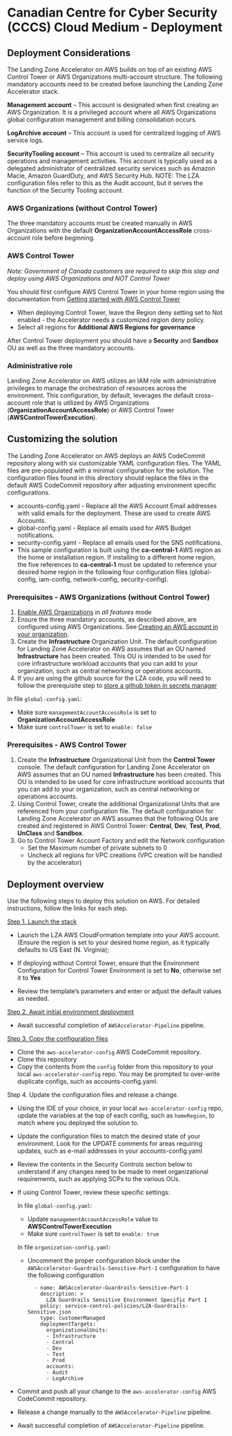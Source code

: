 # Canadian Centre for Cyber Security (CCCS) Cloud Medium - Deployment

## Deployment Considerations

The Landing Zone Accelerator on AWS builds on top of an existing AWS Control Tower or AWS Organizations multi-account structure. The following mandatory accounts need to be created before launching the Landing Zone Accelerator stack.

**Management account** – This account is designated when first creating an AWS Organization. It is a privileged account where all AWS Organizations global configuration management and billing consolidation occurs.

**LogArchive account** – This account is used for centralized logging of AWS service logs.

**SecurityTooling account** – This account is used to centralize all security operations and management activities. This account is typically used as a delegated administrator of centralized security services such as Amazon Macie, Amazon GuardDuty, and AWS Security Hub. NOTE: The LZA configuration files refer to this as the Audit account, but it serves the function of the Security Tooling account.

### AWS Organizations (without Control Tower)
The three mandatory accounts must be created manually in AWS Organizations with the default **OrganizationAccountAccessRole** cross-account role before beginning.

### AWS Control Tower
_Note: Government of Canada customers are required to skip this step and deploy using AWS Organizations and NOT Control Tower_

You should first configure AWS Control Tower in your home region using the documentation from [Getting started with AWS Control Tower](https://docs.aws.amazon.com/controltower/latest/userguide/getting-started-with-control-tower.html)
- When deploying Control Tower, leave the Region deny setting set to Not enabled - the Accelerator needs a customized region deny policy.
- Select all regions for **Additional AWS Regions for governance**

After Control Tower deployment you should have a **Security** and **Sandbox** OU as well as the three mandatory accounts.

### Administrative role

Landing Zone Accelerator on AWS utilizes an IAM role with administrative privileges to manage the orchestration of resources across the environment. This configuration, by default, leverages the default cross-account role that is utilized by AWS Organizations (**OrganizationAccountAccessRole**) or AWS Control Tower (**AWSControlTowerExecution**).

## Customizing the solution

The Landing Zone Accelerator on AWS deploys an AWS CodeCommit repository along with six customizable YAML configuration files. The YAML files are pre-populated with a minimal configuration for the solution. The configuration files found in this directory should replace the files in the default AWS CodeCommit repository after adjusting environment specific configurations.

- accounts-config.yaml - Replace all the AWS Account Email addresses with valid emails for the deployment. These are used to create AWS Accounts.
- global-config.yaml - Replace all emails used for AWS Budget notifications.
- security-config.yaml - Replace all emails used for the SNS notifications.
- This sample configuration is built using the **ca-central-1** AWS region as the home or installation region. If installing to a different home region, the five references to **ca-central-1** must be updated to reference your desired home region in the following four configuration files (global-config, iam-config, network-config, security-config).

### Prerequisites - AWS Organizations (without Control Tower)

1. [Enable AWS Organizations](https://docs.aws.amazon.com/organizations/latest/userguide/orgs_manage_org_create.html) in _all features_ mode
2. Ensure the three mandatory accounts, as described above, are configured using AWS Organizations. See [Creating an AWS account in your organization](https://docs.aws.amazon.com/organizations/latest/userguide/orgs_manage_accounts_create.html).
3. Create the **Infrastructure** Organization Unit. The default configuration for Landing Zone Accelerator on AWS assumes that an OU named **Infrastructure** has been created. This OU is intended to be used for core infrastructure workload accounts that you can add to your organization, such as central networking or operations accounts.
4. If you are using the github source for the LZA code, you will need to follow the prerequisite step to [store a github token in secrets manager](https://docs.aws.amazon.com/solutions/latest/landing-zone-accelerator-on-aws/prerequisites.html#create-a-github-personal-access-token-and-store-in-secrets-manager)

In file `global-config.yaml`:
- Make sure `managementAccountAccessRole` is set to **OrganizationAccountAccessRole**
- Make sure `controlTower` is set to `enable: false`

### Prerequisites - AWS Control Tower

1. Create the **Infrastructure** Organizational Unit from the **Control Tower** console. The default configuration for Landing Zone Accelerator on AWS assumes that an OU named **Infrastructure** has been created. This OU is intended to be used for core infrastructure workload accounts that you can add to your organization, such as central networking or operations accounts.
2. Using Control Tower, create the additional Organizational Units that are referenced from your configuration file. The default configuration for Landing Zone Accelerator on AWS assumes that the following OUs are created and registered in AWS Control Tower: **Central**, **Dev**, **Test**, **Prod**, **UnClass** and **Sandbox**.
3. Go to Control Tower Account Factory and edit the Network configuration
    - Set the Maximum number of private subnets to 0
    - Uncheck all regions for VPC creations (VPC creation will be handled by the accelerator)


## Deployment overview

Use the following steps to deploy this solution on AWS. For detailed instructions, follow the links for each step.

[Step 1. Launch the stack](https://docs.aws.amazon.com/solutions/latest/landing-zone-accelerator-on-aws/step-1.-launch-the-stack.html)

- Launch the LZA AWS CloudFormation template into your AWS account. (Ensure the region is set to your desired home region, as it typically defaults to US East (N. Virginia);
- If deploying without Control Tower, ensure that the Environment Configuration for Control Tower Environment is set to **No**, otherwise set it to **Yes**

- Review the template’s parameters and enter or adjust the default values as needed.

[Step 2. Await initial environment deployment](https://docs.aws.amazon.com/solutions/latest/landing-zone-accelerator-on-aws/step-2.-await-initial-environment-deployment.html)

- Await successful completion of `AWSAccelerator-Pipeline` pipeline.

[Step 3. Copy the configuration files](https://docs.aws.amazon.com/solutions/latest/landing-zone-accelerator-on-aws/step-3.-update-the-configuration-files.html)
- Clone the `aws-accelerator-config` AWS CodeCommit repository.
- Clone this repository
- Copy the contents from the `config` folder from this repository to your local `aws-accelerator-config` repo. You may be prompted to over-write duplicate configs, such as accounts-config.yaml.

Step 4. Update the configuration files and release a change.

- Using the IDE of your choice, in your local `aws-accelerator-config` repo, update the variables at the top of each config, such as `homeRegion`, to match where you deployed the solution to.
- Update the configuration files to match the desired state of your environment. Look for the UPDATE comments for areas requiring updates, such as e-mail addresses in your accounts-config.yaml
- Review the contents in the Security Controls section below to understand if any changes need to be made to meet organizational requirements, such as applying SCPs to the various OUs.
- If using Control Tower, review these specific settings:

    In file `global-config.yaml`:
    - Update `managementAccountAccessRole` value to **AWSControlTowerExecution**
    - Make sure `controlTower` is set to `enable: true`

    In file `organization-config.yaml`:
    - Uncomment the proper configuration block under the `AWSAccelerator-Guardrails-Sensitive-Part-1` configuration to have the following configuration

      ```
        - name: AWSAccelerator-Guardrails-Sensitive-Part-1
          description: >
            LZA Guardrails Sensitive Environment Specific Part 1
          policy: service-control-policies/LZA-Guardrails-Sensitive.json
          type: customerManaged
          deploymentTargets:
            organizationalUnits:
            - Infrastructure
            - Central
            - Dev
            - Test
            - Prod
            accounts:
            - Audit
            - LogArchive
      ```


- Commit and push all your change to the `aws-accelerator-config` AWS CodeCommit repository.
- Release a change manually to the `AWSAccelerator-Pipeline` pipeline.
- Await successful completion of `AWSAccelerator-Pipeline` pipeline.
